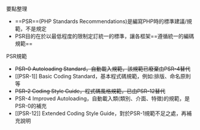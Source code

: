 要點整理
- ==PSR==(PHP Standards Recommendations)是編寫PHP時的標準建議/規範，不是規定
- PSR目的在於以最低程度的限制定訂統一的標準，讓各框架==遵循統一的編碼規範==

PSR規範
- <s>PSR-0 Autoloading Standard，自動載入規範，該規範已廢棄由PSR-4替代</s>
- [[PSR-1]] Basic Coding Standard，基本程式碼規範，例如:排版、命名原則等
- <s>PSR-2 Coding Style Guide，程式碼風格規範，已由PSR-12替代</s>
- PSR-4 Improved Autoloading，自動載入類(類別、介面、特徵)的規範，是PSR-0的補充
- [[PSR-12]] Extended Coding Style Guide，對於PSR-1規範不足之處，再補充說明